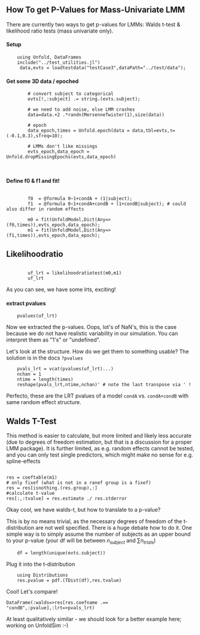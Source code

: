 ## How To get P-Values for Mass-Univariate LMM
There are currently two ways to get p-values for LMMs: Walds t-test & likelihood ratio tests (mass univariate only).

#### Setup
```@example Main
    using Unfold, DataFrames
    include("../test_utilities.jl")
     data,evts = loadtestdata("testCase3",dataPath="../test/data");
```

#### Get some 3D data / epoched
```@example Main
        # convert subject to categorical
        evts[!,:subject] .= string.(evts.subject); 
   
        # we need to add noise, else LMM crashes
        data=data.+2 .*randn(MersenneTwister(1),size(data))
        
        # epoch
        data_epoch,times = Unfold.epoch(data = data,tbl=evts,τ=(-0.1,0.3),sfreq=10);
        
        # LMMs don't like missings
        evts_epoch,data_epoch = Unfold.dropMissingEpochs(evts,data_epoch) 



```

#### Define f0 & f1 and fit!
```@example Main

        f0  = @formula 0~1+condA + (1|subject);
        f1  = @formula 0~1+condA+condB + (1+condB|subject); # could also differ in random effects
            
        m0 = fit(UnfoldModel,Dict(Any=>(f0,times)),evts_epoch,data_epoch);
        m1 = fit(UnfoldModel,Dict(Any=>(f1,times)),evts_epoch,data_epoch);
```

## Likelihoodratio
```@example Main

        uf_lrt = likelihoodratiotest(m0,m1)
        uf_lrt
```
As you can see, we have some lrts, exciting!

#### extract pvalues
```@example Main
    pvalues(uf_lrt)
```
Now we extracted the p-values. Oops, lot's of NaN's, this is the case because we do not have realistic variability in our simulation. You can interpret them as "1's" or "undefined".

Let's look at the structure. How do we get them to something usable? The solution is in the docs `?pvalues`

```@example Main
    pvals_lrt = vcat(pvalues(uf_lrt)...)
    nchan = 1
    ntime = length(times)
    reshape(pvals_lrt,ntime,nchan)' # note the last transpose via ' !
```

Perfecto, these are the LRT pvalues of a model `condA` vs. `condA+condB` with same random effect structure.

## Walds T-Test
This method is easier to calculate, but more limited and likely less accurate (due to degrees of freedom estimation, but that is a discussion for a proper LMM package). It is further limited, as e.g. random effects cannot be tested, and you can only test single predictors, which might make no sense for e.g. spline-effects

```@example Main

res = coeftable(m1)
# only fixef (what is not in a ranef group is a fixef)
res = res[isnothing.(res.group),:] 
#calculate t-value
res[:,:tvalue] = res.estimate ./ res.stderror
``` 

Okay cool, we have walds-t, but how to translate to a p-value?

This is by no means trivial, as the necessary degrees of freedom of the t-distribution are not well specified. There is a huge debate how to do it.
One simple way is to simply assume the number of subjects as an upper bound to your p-value (your df will be between $n_{subject}$ and $\sum{n_{trials}}$)

```@example Main
    df = length(unique(evts.subject))
```
Plug it into the t-distribution
```@example Main
    using Distributions
    res.pvalue = pdf.(TDist(df),res.tvalue)

```

Cool! Let's compare!
```@example Main
DataFrame(:walds=>res[res.coefname .== "condB",:pvalue],:lrt=>pvals_lrt)
``` 
At least qualitatively similar - we should look for a better example here; working on UnfoldSim :-)